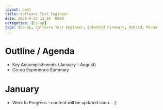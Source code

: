 ```yaml
---
layout: post
title: Software Test Engineer
date: 2025-9-23 12:18 -0800
categories: [Co-op]
tags: [Co-op, Software Test Engineer, Embedded Firmware, Hybrid, Manual Tester]
---
```

# Outline / Agenda
- Key Accomplishments (January - August)
- Co-op Experience Summary

# January
- Work In Progress - content will be updated soon... :)